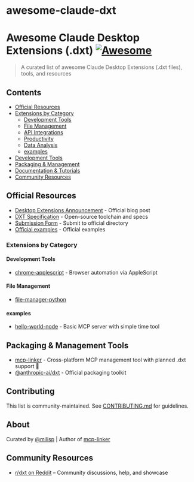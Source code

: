 # awesome-claude-dxt
# Awesome Claude Desktop Extensions (.dxt) [![Awesome](https://awesome.re/badge.svg)](https://awesome.re)

> A curated list of awesome Claude Desktop Extensions (.dxt files), tools, and resources

## Contents
- [Official Resources](#official-resources)
- [Extensions by Category](#extensions-by-category)
  - [Development Tools](#development-tools)
  - [File Management](#file-management)
  - [API Integrations](#api-integrations)
  - [Productivity](#productivity)
  - [Data Analysis](#data-analysis)
  - [examples](#examples)
- [Development Tools](#development-tools-1)
- [Packaging & Management](#packaging--management)
- [Documentation & Tutorials](#documentation--tutorials)
- [Community Resources](#community-resources)

## Official Resources
- [Desktop Extensions Announcement](https://www.anthropic.com/engineering/desktop-extensions) - Official blog post
- [DXT Specification](https://github.com/anthropics/dxt) - Open-source toolchain and specs
- [Submission Form](https://forms.gle/tyiAZvch1kDADKoP9) - Submit to official directory
- [Official examples](https://github.com/anthropics/dxt/tree/main/examples) - Official examples

### Extensions by Category

#### Development Tools

- [chrome-applescript](https://github.com/anthropics/dxt/tree/main/examples/chrome-applescript) - Browser automation via AppleScript

#### File Management

- [file-manager-python](https://github.com/anthropics/dxt/tree/main/examples/file-manager-python)

#### examples

- [hello-world-node](https://github.com/anthropics/dxt/tree/main/examples/hello-world-node) - Basic MCP server with simple time tool

## Packaging & Management Tools
- [mcp-linker](https://github.com/milisp/mcp-linker) - Cross-platform MCP management tool with planned .dxt support 🚀
- [@anthropic-ai/dxt](https://www.npmjs.com/package/@anthropic-ai/dxt) - Official packaging toolkit

## Contributing
This list is community-maintained. See [CONTRIBUTING.md](CONTRIBUTING.md) for guidelines.

## About
Curated by [@milisp](https://github.com/milisp) | Author of [mcp-linker](https://github.com/milisp/mcp-linker)

## Community Resources
- [r/dxt on Reddit](https://www.reddit.com/r/dxt) – Community discussions, help, and showcase
